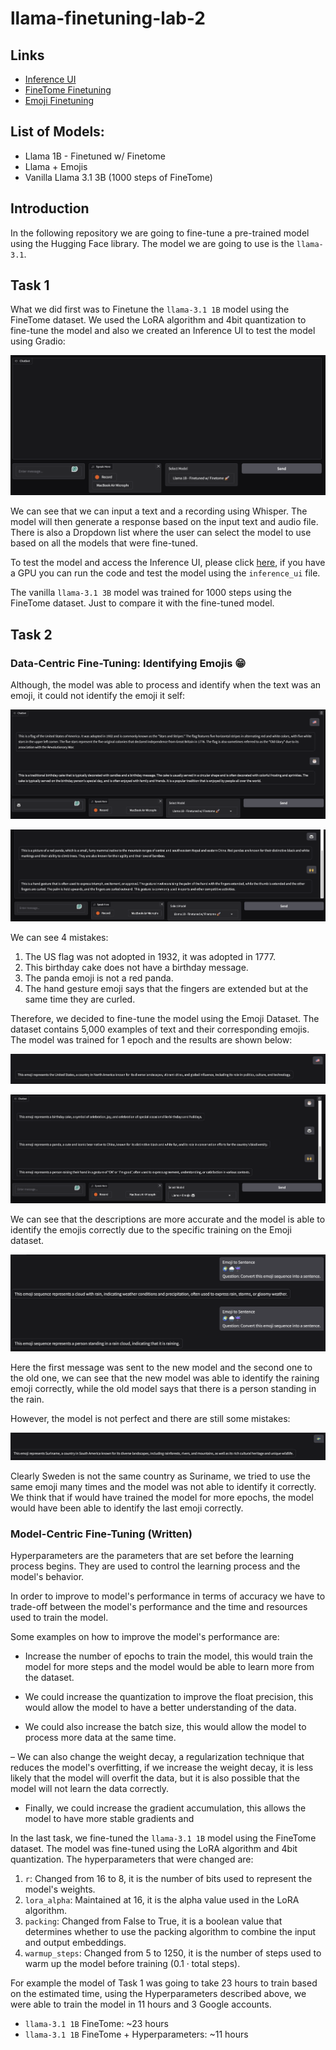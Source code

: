 # llama-finetuning-lab-2

## Links

- [Inference UI](https://colab.research.google.com/drive/1CRTV5uNRT-Rk7rsGqL3GEIhFwbuy7lml#scrollTo=jNBFguh2yIoQ)
- [FineTome Finetuning](https://colab.research.google.com/drive/1JQtX5wP8P3R2MpMs4bpaqfX2TGivr2Ya#scrollTo=QmUBVEnvCDJv)
- [Emoji Finetuning](https://colab.research.google.com/drive/1WNthcDGTddGWGUju0cBKd2Qh_HXwL8XD#scrollTo=upcOlWe7A1vc)

## List of Models:

- Llama 1B - Finetuned w/ Finetome
- Llama + Emojis
- Vanilla Llama 3.1 3B (1000 steps of FineTome)

## Introduction

In the following repository we are going to fine-tune a pre-trained model using the Hugging Face library. The model we are going to use is the `llama-3.1`.

## Task 1

What we did first was to Finetune the `llama-3.1 1B` model using the FineTome dataset. We used the LoRA algorithm and 4bit quantization to fine-tune the model and also we created an Inference UI to test the model using Gradio:

![alt text](imgs/ui.png)

We can see that we can input a text and a recording using Whisper. The model will then generate a response based on the input text and audio file. There is also a Dropdown list where the user can select the model to use based on all the models that were fine-tuned.

To test the model and access the Inference UI, please click [here](https://colab.research.google.com/drive/1CRTV5uNRT-Rk7rsGqL3GEIhFwbuy7lml#scrollTo=jNBFguh2yIoQ), if you have a GPU you can run the code and test the model using the `inference_ui` file.

The vanilla `llama-3.1 3B` model was trained for 1000 steps using the FineTome dataset. Just to compare it with the fine-tuned model.

## Task 2


### Data-Centric Fine-Tuning: Identifying Emojis 😁

Although, the model was able to process and identify when the text was an emoji, it could not identify the emoji it self:

![alt text](imgs/image-3.png)

![alt text](imgs/image-4.png)

We can see 4 mistakes:

1. The US flag was not adopted in 1932, it was adopted in 1777.
2. This birthday cake does not have a birthday message.
3. The panda emoji is not a red panda.
4. The hand gesture emoji says that the fingers are extended but at the same time they are curled.

Therefore, we decided to fine-tune the model using the Emoji Dataset. The dataset contains 5,000 examples of text and their corresponding emojis. The model was trained for 1 epoch and the results are shown below:

![alt text](imgs/image.png)


![alt text](imgs/image-2.png)

We can see that the descriptions are more accurate and the model is able to identify the emojis correctly due to the specific training on the Emoji dataset.


![alt text](imgs/image-6.png)

Here the first message was sent to the new model and the second one to the old one, we can see that the new model was able to identify the raining emoji correctly, while the old model says that there is a person standing in the rain.

However, the model is not perfect and there are still some mistakes:

![alt text](imgs/image-5.png)

Clearly Sweden is not the same country as Suriname, we tried to use the same emoji many times and the model was not able to identify it correctly. We think that if would have trained the model for more epochs, the model would have been able to identify the last emoji correctly.


### Model-Centric Fine-Tuning (Written)

Hyperparameters are the parameters that are set before the learning process begins. They are used to control the learning process and the model's behavior. 

In order to improve to model's performance in terms of accuracy we have to trade-off between the model's performance and the time and resources used to train the model.

Some examples on how to improve the model's performance are:

- Increase the number of epochs to train the model, this would train the model for more steps and the model would be able to learn more from the dataset.

- We could increase the quantization to improve the float precision, this would allow the model to have a better understanding of the data.

- We could also increase the batch size, this would allow the model to process more data at the same time.

– We can also change the weight decay, a regularization technique that reduces the model's overfitting, if we increase the weight decay, it is less likely that the model will overfit the data, but it is also possible that the model will not learn the data correctly.

- Finally, we could increase the gradient accumulation, this allows the model to have more stable gradients and 

In the last task, we fine-tuned the `llama-3.1 1B` model using the FineTome dataset. The model was fine-tuned using the LoRA algorithm and 4bit quantization. The hyperparameters that were changed are:

1. `r`: Changed from 16 to 8, it is the number of bits used to represent the model's weights.
2. `lora_alpha`: Maintained at 16, it is the alpha value used in the LoRA algorithm.
3. `packing`: Changed from False to True, it is a boolean value that determines whether to use the packing algorithm to combine the input and output embeddings.
4. `warmup_steps`: Changed from 5 to 1250, it is the number of steps used to warm up the model before training ($0.1 \cdot \text{total steps}$).

For example the model of Task 1 was going to take 23 hours to train based on the estimated time, using the Hyperparameters described above, we were able to train the model in 11 hours and 3 Google accounts.

- `llama-3.1 1B` FineTome: ~23 hours
- `llama-3.1 1B` FineTome + Hyperparameters: ~11 hours
